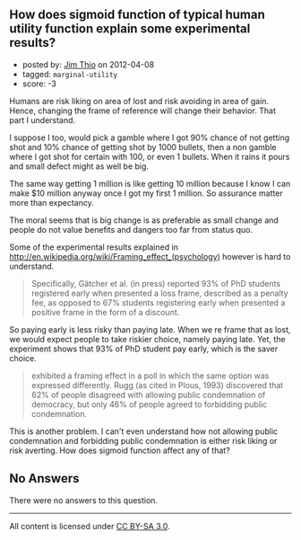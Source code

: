 ## How does sigmoid function of typical human utility function explain some experimental results?

- posted by: [Jim Thio](https://stackexchange.com/users/-1/432-jim-thio) on 2012-04-08
- tagged: `marginal-utility`
- score: -3

Humans are risk liking on area of lost and risk avoiding in area of gain. Hence, changing the frame of reference will change their behavior. That part I understand.

I suppose I too, would pick a gamble where I got 90% chance of not getting shot and 10% chance of getting shot by 1000 bullets, then a non gamble where I got shot for certain with 100, or even 1 bullets. When it rains it pours and small defect might as well be big.

The same way getting 1 million is like getting 10 million because I know I can make $10 million anyway once I got my first 1 million. So assurance matter more than expectancy.

The moral seems that is big change is as preferable as small change and people do not value benefits and dangers too far from status quo.

Some of the experimental results explained in 
http://en.wikipedia.org/wiki/Framing_effect_(psychology) however is hard to understand.

> Specifically, Gätcher et al. (in press) reported 93% of PhD students
> registered early when presented a loss frame, described as a penalty
> fee, as opposed to 67% students registering early when presented a
> positive frame in the form of a discount.

So paying early is less risky than paying late. When we re frame that as lost, we would expect people to take riskier choice, namely paying late. Yet, the experiment shows that 93% of PhD student pay early, which is the saver choice.

> exhibited a framing effect in a poll in which the same option was
> expressed differently. Rugg (as cited in Plous, 1993) discovered that
> 62% of people disagreed with allowing public condemnation of
> democracy, but only 46% of people agreed to forbidding public
> condemnation.

This is another problem. I can't even understand how not allowing public condemnation and forbidding public condemnation is either risk liking or risk averting. How does sigmoid function affect any of that?

## No Answers

There were no answers to this question.


---

All content is licensed under [CC BY-SA 3.0](https://creativecommons.org/licenses/by-sa/3.0/).
